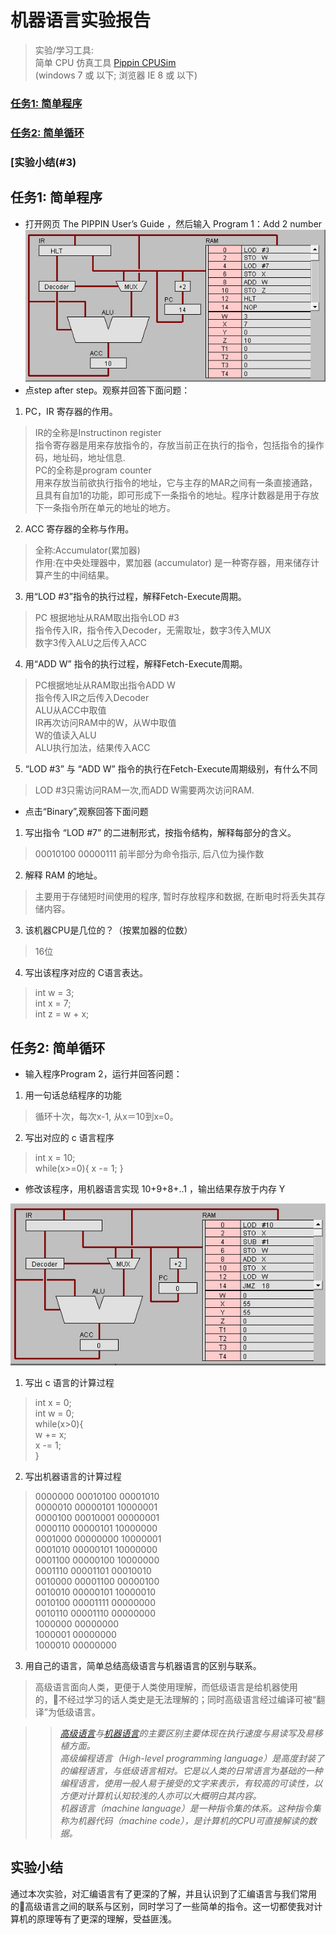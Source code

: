  # 机器语言实验报告

> 实验/学习工具: <br>简单 CPU 仿真工具 [Pippin CPUSim](http://www.science.smith.edu/~jcardell/Courses/CSC103/CPUsim/cpusim.html)<br>(windows 7 或 以下; 浏览器 IE 8 或 以下)

### [任务1: 简单程序](#1)
### [任务2: 简单循环](#2)
### [实验小结(#3)

<h2 id="1">任务1: 简单程序</h2>

* 打开网页 The PIPPIN User’s Guide ，然后输入 Program 1：Add 2 number
![a1](images/lab07_a1.jpg)
* 点step after step。观察并回答下面问题：

1) PC，IR 寄存器的作用。

>IR的全称是Instructinon register<br>
指令寄存器是用来存放指令的，存放当前正在执行的指令，包括指令的操作码，地址码，地址信息.<br>
PC的全称是program counter<br>
用来存放当前欲执行指令的地址，它与主存的MAR之间有一条直接通路，且具有自加1的功能，即可形成下一条指令的地址。程序计数器是用于存放下一条指令所在单元的地址的地方。<br>

2) ACC 寄存器的全称与作用。
> 全称:Accumulator(累加器) <br>
作用:在中央处理器中，累加器 (accumulator) 是一种寄存器，用来储存计算产生的中间结果。

3) 用“LOD #3”指令的执行过程，解释Fetch-Execute周期。
>PC 根据地址从RAM取出指令LOD #3 <br>
指令传入IR，指令传入Decoder，无需取址，数字3传入MUX <br>
数字3传入ALU之后传入ACC<br>

4) 用“ADD W” 指令的执行过程，解释Fetch-Execute周期。
>PC根据地址从RAM取出指令ADD W <br>
指令传入IR之后传入Decoder <br>
ALU从ACC中取值 <br>
IR再次访问RAM中的W，从W中取值 <br>
W的值读入ALU <br>
ALU执行加法，结果传入ACC<br>

5) “LOD #3” 与 “ADD W” 指令的执行在Fetch-Execute周期级别，有什么不同
>LOD #3只需访问RAM一次,而ADD W需要两次访问RAM. <br>

* 点击“Binary”,观察回答下面问题

1) 写出指令 “LOD #7” 的二进制形式，按指令结构，解释每部分的含义。
>00010100 00000111 
前半部分为命令指示, 后八位为操作数

2) 解释 RAM 的地址。
> 主要用于存储短时间使用的程序, 暂时存放程序和数据, 在断电时将丢失其存储内容。

3) 该机器CPU是几位的？（按累加器的位数）
> 16位

4) 写出该程序对应的 C语言表达。
> int w = 3;<br>int x = 7;<br> int z = w + x;


<h2 id="2">任务2: 简单循环</h2>

* 输入程序Program 2，运行并回答问题：

1) 用一句话总结程序的功能
> 循环十次，每次x-1, 从x＝10到x=0。

2) 写出对应的 c 语言程序
> int x = 10;<br> while(x>=0){
    x -= 1;
}


* 修改该程序，用机器语言实现 10+9+8+..1 ，输出结果存放于内存 Y

![a1](images/lab07_a2.jpg)

1) 写出 c 语言的计算过程
> int x = 0;<br> int w = 0;<br> while(x>0){<br>
 w += x;<br>
 x -= 1;<br>
}

2) 写出机器语言的计算过程<br>
>0000000 00010100 00001010 <br>
0000010 00000101 10000001 <br>
0000100 00010001 00000001 <br>
0000110 00000101 10000000 <br>
0001000 00000000 10000001 <br>
0001010 00000101 10000000 <br>
0001100 00000100 10000000 <br>
0001110 00001101 00010010 <br>
0010000 00001100 00000100 <br>
0010010 00000101 10000010 <br>
0010100 00001111 00000000 <br>
0010110 00001110 00000000 <br>
1000000 00000000 <br>
1000001 00000000 <br>
1000010 00000000 <br>


3) 用自己的语言，简单总结高级语言与机器语言的区别与联系。
> 高级语言面向人类，更便于人类使用理解，而低级语言是给机器使用的，不经过学习的话人类史是无法理解的；同时高级语言经过编译可被“翻译”为低级语言。

>>*[高级语言](https://zh.wikipedia.org/zh-hans/%E9%AB%98%E7%BA%A7%E8%AF%AD%E8%A8%80)与[机器语言](https://zh.wikipedia.org/wiki/%E6%9C%BA%E5%99%A8%E8%AF%AD%E8%A8%80)的主要区别主要体现在执行速度与易读写及易移植方面。*<br>
*高级编程语言（High-level programming language）是高度封装了的编程语言，与低级语言相对。它是以人类的日常语言为基础的一种编程语言，使用一般人易于接受的文字来表示，有较高的可读性，以方便对计算机认知较浅的人亦可以大概明白其内容。*<br>
*机器语言（machine language）是一种指令集的体系。这种指令集称为机器代码（machine code），是计算机的CPU可直接解读的数据。*

<h2 id="3">实验小结</h2>

通过本次实验，对汇编语言有了更深的了解，并且认识到了汇编语言与我们常用的高级语言之间的联系与区别，同时学习了一些简单的指令。这一切都使我对计算机的原理等有了更深的理解，受益匪浅。